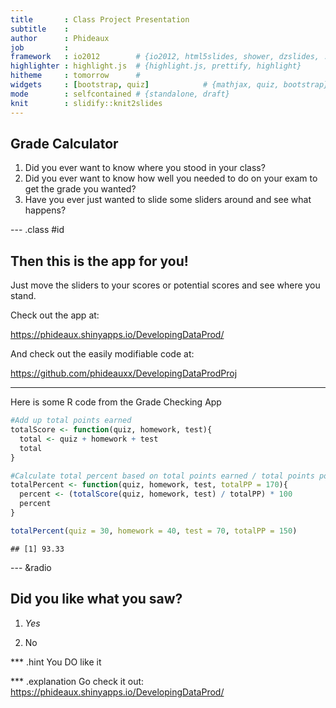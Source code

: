 ```yaml
---
title       : Class Project Presentation
subtitle    : 
author      : Phideaux
job         : 
framework   : io2012        # {io2012, html5slides, shower, dzslides, ...}
highlighter : highlight.js  # {highlight.js, prettify, highlight}
hitheme     : tomorrow      # 
widgets     : [bootstrap, quiz]            # {mathjax, quiz, bootstrap}
mode        : selfcontained # {standalone, draft}
knit        : slidify::knit2slides
---
```


## Grade Calculator

1. Did you ever want to know where you stood in your class?
2. Did you ever want to know how well you needed to do on your exam to get the grade you wanted?
3. Have you ever just wanted to slide some sliders around and see what happens?


--- .class #id 

## Then this is the app for you!



Just move the sliders to your scores or potential scores and see where you stand. 

Check out the app at:

https://phideaux.shinyapps.io/DevelopingDataProd/

And check out the easily modifiable code at:

https://github.com/phideauxx/DevelopingDataProdProj

---

Here is some R code from the Grade Checking App


```r
#Add up total points earned
totalScore <- function(quiz, homework, test){
  total <- quiz + homework + test
  total
}

#Calculate total percent based on total points earned / total points possible * 100
totalPercent <- function(quiz, homework, test, totalPP = 170){
  percent <- (totalScore(quiz, homework, test) / totalPP) * 100
  percent
}

totalPercent(quiz = 30, homework = 40, test = 70, totalPP = 150)
```

```
## [1] 93.33
```

--- &radio

## Did you like what you saw?

1. _Yes_

2. No

*** .hint
You DO like it

*** .explanation
Go check it out: https://phideaux.shinyapps.io/DevelopingDataProd/

